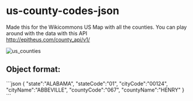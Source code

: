 # us-county-codes-json
Made this for the Wikicommons US Map with all the counties.
You can play around with the data with this API<br />
http://epitheus.com/county_api/v1/

![us_counties](https://github.com/tordener/us-county-codes-json/assets/5913474/42996e21-076f-48f8-9072-4654ab69595f)

<h2>Object format:</h2>
```json
{
    "state":"ALABAMA",
    "stateCode":"01",
    "cityCode":"00124",
    "cityName":"ABBEVILLE",
    "countyCode":"067",
    "countyName":"HENRY"
}
```
